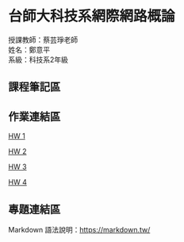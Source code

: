 # 台師大科技系網際網路概論 
授課教師：蔡芸琤老師   
姓名：鄭意平  
系級：科技系2年級  

## 課程筆記區  

## 作業連結區  
<p dir="auto"><a href="https://hann0209.github.io/myweb/" rel="nofollow">HW 1</a></p>
<a href="https://youtu.be/CiJxDRFysrI" rel="nofollow">HW 2</a></p>
<a href="https://youtu.be/pQpx_yj_gq8" rel="nofollow">HW 3</a></p>
<a href="https://youtu.be/Z_BzP0miz7w?si=TplMA0hd6omzZMRc" rel="nofollow">HW 4</a>

## 專題連結區

Markdown 語法說明：https://markdown.tw/
